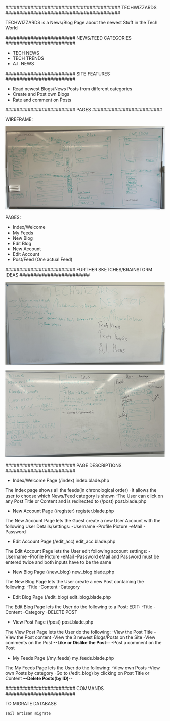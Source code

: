 #########################################
TECHWIZZARDS
#########################################

TECHWIZZARDS is a News/Blog Page about the newest Stuff in the Tech World


#########################
NEWS/FEED CATEGORIES
#########################

-	TECH NEWS
-	TECH TRENDS
-	A.I. NEWS


#########################
SITE FEATURES
#########################

-	Read newest Blogs/News Posts from different categories
-	Create and Post own Blogs
-	Rate and comment on Posts


#########################
PAGES
#########################

WIREFRAME:


![Wireframe Screenshot](./workspace_pictures/IMG_0412.jpg)


PAGES:

-	Index/Welcome
-	My Feeds
-	New Blog
-	Edit Blog
-	New Account
-	Edit Account
-	Post/Feed (One actual Feed)



#########################
FURTHER SKETCHES/BRAINSTORM IDEAS
#########################

![Brainstorm 1](./workspace_pictures/IMG_0411.jpg)


![Brainstorm 2](./workspace_pictures/IMG_0414.jpg)


#########################
PAGE DESCRIPTIONS
#########################


-   Index/Welcome Page (/index) index.blade.php

The Index page shows all the feeds(in chronological order)
-It allows the user to choose which News/Feed category is shown
-The User can click on any Post Title or Content and is redirected to (/post) post.blade.php


-   New Account Page (/register) register.blade.php

The New Account Page lets the Guest create a new User Account with the following User Details/settings:
-Username
-Profile Picture
-eMail
-Password


-   Edit Account Page (/edit_acc) edit_acc.blade.php

The Edit Account Page lets the User edit following account settings:
-Username
-Profile Picture
-eMail
-Password
eMail and Password must be entered twice and both inputs have to be the same


-   New Blog Page (/new_blog) new_blog.blade.php

The New Blog Page lets the User create a new Post containing the following:
-Title
-Content
-Category


-   Edit Blog Page (/edit_blog) edit_blog.blade.php

The Edit Blog Page lets the User do the following to a Post:
EDIT:
-Title
-Content
-Category
-DELETE POST


-   View Post Page (/post) post.blade.php

The View Post Page lets the User do the following:
-View the Post Title
-View the Post content
-View the 3 newest Blogs/Posts on the Site
-View comments on the Post
**--Like or Dislike the Post--**
-Post a comment on the Post


- My Feeds Page (/my_feeds) my_feeds.blade.php

The My Feeds Page lets the User do the following:
-View own Posts
-View own Posts by category
-Go to (/edit_blog) by clicking on Post Title or Content
**--Delete Posts(by ID)--**



#########################
COMMANDS
#########################

TO MIGRATE DATABASE:

    sail artisan migrate

